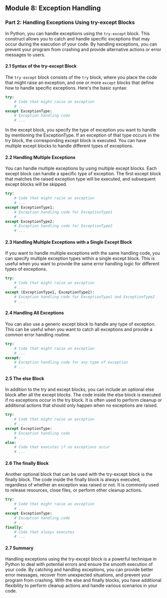 ## Module 8: Exception Handling

### Part 2: Handling Exceptions Using try-except Blocks

In Python, you can handle exceptions using the `try-except` block. This construct allows you to catch and handle specific exceptions
that may occur during the execution of your code. By handling exceptions, you can prevent your program from crashing and provide 
alternative actions or error messages to users.

#### 2.1 Syntax of the try-except Block

The `try-except` block consists of the `try` block, where you place the code that might raise an exception, and one or more `except` 
blocks that define how to handle specific exceptions. Here's the basic syntax:

```python
try:
    # Code that might raise an exception
    # ...
except ExceptionType:
    # Exception handling code
    # ...
```

In the except block, you specify the type of exception you want to handle by mentioning the ExceptionType. If an exception of that 
type occurs in the try block, the corresponding except block is executed. You can have multiple except blocks to handle different types 
of exceptions.

#### 2.2 Handling Multiple Exceptions

You can handle multiple exceptions by using multiple except blocks. Each except block can handle a specific type of exception. 
The first except block that matches the raised exception type will be executed, and subsequent except blocks will be skipped.

```python
try:
    # Code that might raise an exception
    # ...
except ExceptionType1:
    # Exception handling code for ExceptionType1
    # ...
except ExceptionType2:
    # Exception handling code for ExceptionType2
    # ...
```

#### 2.3 Handling Multiple Exceptions with a Single Except Block

If you want to handle multiple exceptions with the same handling code, you can specify multiple exception types within a single except
 block. This is useful when you want to provide the same error handling logic for different types of exceptions.

```python
try:
    # Code that might raise an exception
    # ...
except (ExceptionType1, ExceptionType2):
    # Exception handling code for ExceptionType1 and ExceptionType2
    # ...
```

#### 2.4 Handling All Exceptions

You can also use a generic except block to handle any type of exception. This can be useful when you want to catch all exceptions
 and provide a common error handling routine.

```python
try:
    # Code that might raise an exception
    # ...
except:
    # Exception handling code for any type of exception
    # ...
```

#### 2.5 The else Block

In addition to the try and except blocks, you can include an optional else block after all the except blocks. The code inside the
else block is executed if no exceptions occur in the try block. It is often used to perform cleanup or additional actions that 
should only happen when no exceptions are raised.

```python
try:
    # Code that might raise an exception
    # ...
except ExceptionType:
    # Exception handling code
    # ...
else:
    # Code that executes if no exceptions occur
    # ...
```

#### 2.6 The finally Block

Another optional block that can be used with the try-except block is the finally block. The code inside the finally block is 
always executed, regardless of whether an exception was raised or not. It is commonly used to release resources, close files, 
or perform other cleanup actions.

```python
try:
    # Code that might raise an exception
    # ...
except ExceptionType:
    # Exception handling code
    # ...
finally:
    # Code that always executes
    # ...
```

#### 2.7 Summary

Handling exceptions using the try-except block is a powerful technique in Python to deal with potential errors and ensure the
smooth execution of your code. By catching and handling exceptions, you can provide better error messages, recover from unexpected situations, and prevent your program from crashing. With the else and finally blocks, you have additional flexibility to perform cleanup actions and handle various scenarios in your code.
